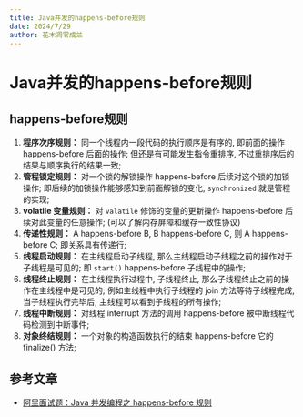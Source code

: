 ```yaml
---
title: Java并发的happens-before规则
date: 2024/7/29
author: 花木凋零成兰
---
```


# **Java并发的happens-before规则**

## **happens-before规则**

1. **程序次序规则：** 同一个线程内一段代码的执行顺序是有序的, 即前面的操作 happens-before 后面的操作; 但还是有可能发生指令重排序, 不过重排序后的结果与顺序执行的结果一致;
2. **管程锁定规则：** 对一个锁的解锁操作 happens-before 后续对这个锁的加锁操作; 即后续的加锁操作能够感知到前面解锁的变化, `synchronized` 就是管程的实现;
3. **volatile 变量规则：** 对 `valatile` 修饰的变量的更新操作 happens-before 后续对此变量的任意操作; (可以了解内存屏障和缓存一致性协议)
4. **传递性规则：** A happens-before B, B happens-before C, 则 A happens-before C; 即关系具有传递行;
5. **线程启动规则：** 在主线程启动子线程, 那么主线程启动子线程之前的操作对于子线程是可见的; 即 `start()` happens-before 子线程中的操作;
6. **线程终止规则：** 在主线程执行过程中, 子线程终止, 那么子线程终止之前的操作在主线程中是可见的; 例如主线程中执行子线程的 join 方法等待子线程完成, 当子线程执行完毕后, 主线程可以看到子线程的所有操作;
7. **线程中断规则：** 对线程 interrupt 方法的调用 happens-before 被中断线程代码检测到中断事件;
8. **对象终结规则：** 一个对象的构造函数执行的结束 happens-before 它的 finalize() 方法;

## **参考文章**

- [阿里面试题：Java 并发编程之 happens-before 规则](https://blog.51cto.com/u_11812862/3002287)
